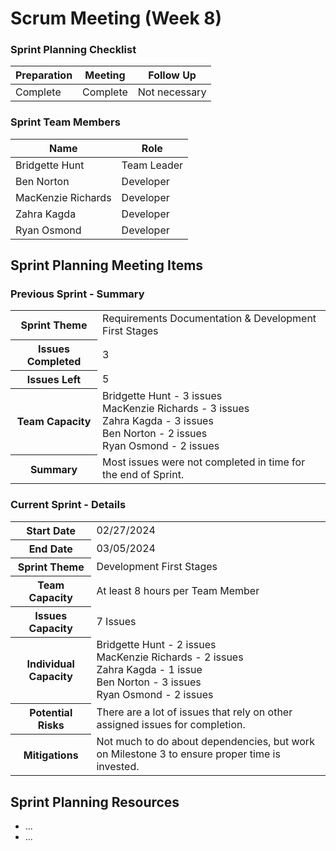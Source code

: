 # Scrum Meeting (Week 8)

### Sprint Planning Checklist
| Preparation | Meeting | Follow Up |
| --- | --- | --- |
| Complete | Complete | Not necessary | 

### Sprint Team Members
| Name               | Role        |
|--------------------|-------------|
| Bridgette Hunt     | Team Leader |
| Ben Norton         | Developer   |
| MacKenzie Richards | Developer   |
| Zahra Kagda        | Developer   |
| Ryan Osmond        | Developer   |

## Sprint Planning Meeting Items

### Previous Sprint - Summary
<table>
  <tr>
    <th>Sprint Theme</th>
    <td>Requirements Documentation & Development First Stages</td>
  </tr>
  <tr>
    <th>Issues Completed</th>
    <td>3</td>
  </tr>
  <tr>
    <th>Issues Left</th>
    <td>5</td>
  </tr>
  <tr>
    <th>Team Capacity</th>
    <td>
      Bridgette Hunt - 3 issues<br>
      MacKenzie Richards - 3 issues<br>
      Zahra Kagda - 3 issues<br>
      Ben Norton - 2 issues<br>
      Ryan Osmond - 2 issues
    </td>
  </tr>
  <tr>
    <th>Summary</th>
    <td>Most issues were not completed in time for the end of Sprint.</td>
  </tr>
</table>

### Current Sprint - Details
<table>
  <tr>
    <th>Start Date</th>
    <td>02/27/2024</td>
  </tr>
  <tr>
    <th>End Date</th>
    <td>03/05/2024</td>
  </tr>
  <tr>
    <th>Sprint Theme</th>
    <td>Development First Stages</td>
  </tr>
  <tr>
    <th>Team Capacity</th>
    <td>At least 8 hours per Team Member</td>
  </tr>
  <tr>
    <th>Issues Capacity</th>
    <td>7 Issues</td>
  </tr>
  <tr>
    <th>Individual Capacity</th>
    <td>
      Bridgette Hunt - 2 issues<br>
      MacKenzie Richards - 2 issues<br>
      Zahra Kagda - 1 issue<br>
      Ben Norton - 3 issues<br>
      Ryan Osmond - 2 issues
    </td>
  </tr>
  <tr>
    <th>Potential Risks</th>
    <td>There are a lot of issues that rely on other assigned issues for completion.</td>
  </tr>
  <tr>
    <th>Mitigations</th>
    <td>Not much to do about dependencies, but work on Milestone 3 to ensure proper time is invested.</td>
  </tr>
</table>

## Sprint Planning Resources
- ...
- ...
